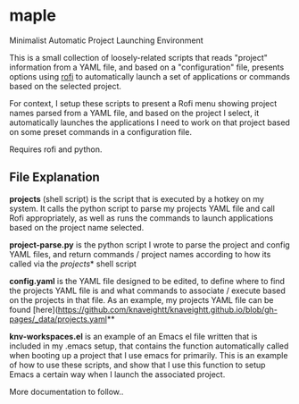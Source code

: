 # maple
Minimalist Automatic Project Launching Environment

This is a small collection of loosely-related scripts that reads "project" information from a YAML file, and based on a "configuration" file, presents options using [rofi](https://github.com/davatorium/rofi) to automatically launch a set of applications or commands based on the selected project.

For context, I setup these scripts to present a Rofi menu showing project names parsed from a YAML file, and based on the project I select, it automatically launches the applications I need to work on that project based on some preset commands in a configuration file.

Requires rofi and python.

## File Explanation
**projects** (shell script) is the script that is executed by a hotkey on my system. It calls the python script to parse my projects YAML file and call Rofi appropriately, as well as runs the commands to launch applications based on the project name selected.

**project-parse.py** is the python script I wrote to parse the project and config YAML files, and return commands / project names according to how its called via the *projects** shell script

**config.yaml** is the YAML file designed to be edited, to define where to find the projects YAML file is and what commands to associate / execute based on the projects in that file. As an example, my projects YAML file can be found [here](https://github.com/knaveightt/knaveightt.github.io/blob/gh-pages/_data/projects.yaml**

**knv-workspaces.el** is an example of an Emacs el file written that is included in my .emacs setup, that contains the function automatically called when booting up a project that I use emacs for primarily. This is an example of how to use these scripts, and show that I use this function to setup Emacs a certain way when I launch the associated project.


More documentation to follow..
